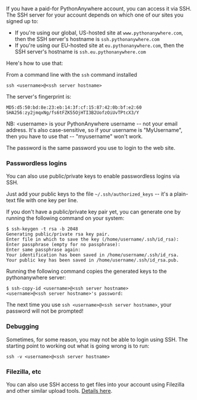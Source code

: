 
<!--
.. title: SSH Access
.. slug: SSHAccess
.. date: 2015-05-13 14:35:28 UTC+01:00
.. tags:
.. category:
.. link:
.. description:
.. type: text
-->



If you have a paid-for PythonAnywhere account, you can access it via SSH.
The SSH server for your account depends on which one of our sites you signed up
to:

* If you're using our global, US-hosted site at `www.pythonanywhere.com`, then the
  SSH server's hostname is `ssh.pythonanywhere.com`
* If you're using our EU-hosted site at `eu.pythonanywhere.com`, then the
  SSH server's hostname is `ssh.eu.pythonanywhere.com`

Here's how to use that:

From a command line with the `ssh` command installed

    ssh <username>@<ssh server hostname>

The server's fingerprint is:

    MD5:d5:50:bd:8e:23:eb:14:3f:cf:15:87:42:0b:bf:e2:60
    SHA256:zy2jmqxNg/fs6tFZK55OjHTI3B2UofzOiUvTPtcX3/Y

NB: &lt;username&gt; is your PythonAnywhere username -- not your email address.
It's also case-sensitive, so if your username is "MyUsername", then you have to
use that -- "myusername" won't work.

The password is the same password you use to login to the web site.

### Passwordless logins

You can also use public/private keys to enable passwordless logins via SSH.

Just add your public keys to the file `~/.ssh/authorized_keys` -- it's a plain-text
file with one key per line.

If you don't have a public/private key pair yet, you can generate one by running the following command on your system:

    $ ssh-keygen -t rsa -b 2048
    Generating public/private rsa key pair.
    Enter file in which to save the key (/home/username/.ssh/id_rsa): 
    Enter passphrase (empty for no passphrase): 
    Enter same passphrase again: 
    Your identification has been saved in /home/username/.ssh/id_rsa.
    Your public key has been saved in /home/username/.ssh/id_rsa.pub.

Running the following command copies the generated keys to the pythonanywhere server:

    $ ssh-copy-id <username>@<ssh server hostname>
    <username>@<ssh server hostname>'s password: 

The next time you use `ssh <username>@<ssh server hostname>`, your password will not be prompted! 


### Debugging

Sometimes, for some reason, you may not be able to login using SSH. The
starting point to working out what is going wrong is to run:

    ssh -v <username>@<ssh server hostname>


### Filezilla, etc

You can also use SSH access to get files into your account using Filezilla and
other similar upload tools. [Details here](/pages/UploadingAndDownloadingFiles).
